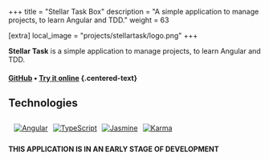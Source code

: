 +++
title = "Stellar Task Box"
description = "A simple application to manage projects, to learn Angular and TDD."
weight = 63

[extra]
local_image = "projects/stellartask/logo.png"
+++

**Stellar Task** is a simple application to manage projects, to learn Angular and TDD.

#### [GitHub](https://github.com/darellanodev/stellar-task) • [Try it online](https://darellanodev.github.io/stellar-task/) {.centered-text}

## Technologies

<div style="display: flex; flex-wrap: wrap; gap: 10px; padding: .8em">
    <a href="https://angular.io">
        <img src="https://img.shields.io/badge/angular-%23DD0031.svg?style=flat&logo=angular&logoColor=white" alt="Angular">
    </a>
    <a href="https://www.typescriptlang.org">
        <img src="https://img.shields.io/badge/typescript-%23007ACC.svg?style=flat&logo=typescript&logoColor=white" alt="TypeScript">
    </a>
    <a href="https://jasmine.github.io">
        <img src="https://img.shields.io/badge/Jasmine-8A068E?style=flat&logo=jasmine&logoColor=white" alt="Jasmine">
    </a>
    <a href="https://karma-runner.github.io">
        <img src="https://img.shields.io/badge/Karma-6A1B4D?style=flat&logo=karma&logoColor=white" alt="Karma">
    </a>
</div>

**THIS APPLICATION IS IN AN EARLY STAGE OF DEVELOPMENT**
